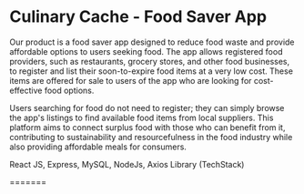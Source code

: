 
# Culinary Cache - Food Saver App



Our product is a food saver app designed to reduce food waste and provide affordable options to users seeking food. The app allows registered food providers, such as restaurants, grocery stores, and other food businesses, to register and list their soon-to-expire food items at a very low cost. These items are offered for sale to users of the app who are looking for cost-effective food options. 

Users searching for food do not need to register; they can simply browse the app's listings to find available food items from local suppliers. This platform aims to connect surplus food with those who can benefit from it, contributing to sustainability and resourcefulness in the food industry while also providing affordable meals for consumers.

React JS, Express, MySQL, NodeJs, Axios Library (TechStack)

=======

